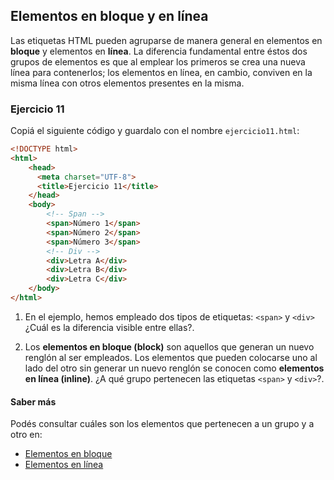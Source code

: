 ## Elementos en bloque y en línea

Las etiquetas HTML pueden agruparse de manera general en elementos en **bloque** y elementos en **línea**. La diferencia fundamental entre éstos dos grupos de elementos es que al emplear los primeros se crea una nueva línea para contenerlos; los elementos en línea, en cambio, conviven en la misma línea con otros elementos presentes en la misma.  

### Ejercicio 11

Copiá el siguiente código y guardalo con el nombre `ejercicio11.html`:

```html linenums="1" hl_lines="9 10 11 13 14 15"
<!DOCTYPE html>
<html>
    <head> 
      <meta charset="UTF-8">
      <title>Ejercicio 11</title>
    </head>
    <body>
        <!-- Span -->
        <span>Número 1</span>
        <span>Número 2</span>
        <span>Número 3</span>
        <!-- Div -->
        <div>Letra A</div>
        <div>Letra B</div>
        <div>Letra C</div>
    </body>
</html>
```

1. En el ejemplo, hemos empleado dos tipos de etiquetas: `<span>` y `<div>` ¿Cuál es la diferencia visible entre ellas?.

2. Los **elementos en bloque (block)** son aquellos que generan un nuevo renglón al ser empleados. Los elementos que pueden colocarse uno al lado del otro sin generar un nuevo renglón se conocen como **elementos en línea (inline)**. ¿A qué grupo pertenecen las etiquetas `<span>` y `<div>`?.

#### Saber más

Podés consultar cuáles son los elementos que pertenecen a un grupo y a otro en: 

* [Elementos en bloque](https://developer.mozilla.org/es/docs/Web/HTML/Block-level_elements)
* [Elementos en línea](https://developer.mozilla.org/es/docs/Web/HTML/Elementos_en_l%C3%ADnea)

